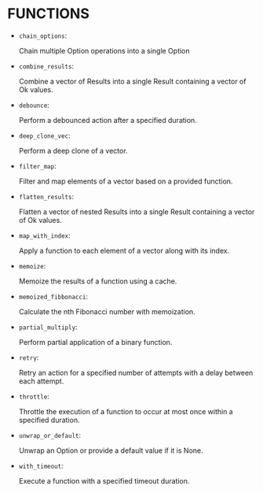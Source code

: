 # FUNCTIONS
- `chain_options`:

    Chain multiple Option operations into a single Option

- `combine_results`:

    Combine a vector of Results into a single Result containing a vector of Ok values.

- `debounce`:

    Perform a debounced action after a specified duration.

- `deep_clone_vec`:

    Perform a deep clone of a vector.

- `filter_map`:

    Filter and map elements of a vector based on a provided function.

- `flatten_results`:

    Flatten a vector of nested Results into a single Result containing a vector of Ok values.

- `map_with_index`:

    Apply a function to each element of a vector along with its index.

- `memoize`:

    Memoize the results of a function using a cache.

- `memoized_fibbonacci`:

    Calculate the nth Fibonacci number with memoization.

- `partial_multiply`:

    Perform partial application of a binary function.

- `retry`:

    Retry an action for a specified number of attempts with a delay between each attempt.

- `throttle`:

    Throttle the execution of a function to occur at most once within a specified duration.

- `unwrap_or_default`:

    Unwrap an Option or provide a default value if it is None.

- `with_timeout`:

    Execute a function with a specified timeout duration.
